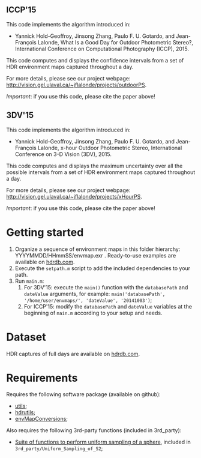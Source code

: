 
ICCP'15
------

This code implements the algorithm introduced in:

* Yannick Hold-Geoffroy, Jinsong Zhang, Paulo F. U. Gotardo, and Jean-François Lalonde, What Is a Good Day for Outdoor Photometric Stereo?, International Conference on Computational Photography (ICCP), 2015.

This code computes and displays the confidence intervals from a set of HDR environment maps captured throughout a day. 

For more details, please see our project webpage: http://vision.gel.ulaval.ca/~jflalonde/projects/outdoorPS.

*Important*: if you use this code, please cite the paper above!

3DV'15
-----

This code implements the algorithm introduced in:

* Yannick Hold-Geoffroy, Jinsong Zhang, Paulo F. U. Gotardo, and Jean-François Lalonde, x-hour Outdoor Photometric Stereo, International Conference on 3-D Vision (3DV), 2015.

This code computes and displays the maximum uncertainty over all the possible intervals from a set of HDR environment maps captured throughout a day.

For more details, please see our project webpage: http://vision.gel.ulaval.ca/~jflalonde/projects/xHourPS.

*Important*: if you use this code, please cite the paper above!

Getting started
===============

1. Organize a sequence of environment maps in this folder hierarchy: YYYYMMDD/HHmmSS/envmap.exr . Ready-to-use examples are available on [hdrdb.com](http://hdrdb.com).
2. Execute the `setpath.m` script to add the included dependencies to your path.
3. Run `main.m`:
    1. For 3DV'15: execute the `main()` function with the `databasePath` and `dateValue` arguments, for example: `main('databasePath', '/home/user/envmaps/', 'dateValue', '20141003')`;
    2. For ICCP'15: modify the `databasePath` and `dateValue` variables at the beginning of `main.m` according to your setup and needs.


Dataset
=======

HDR captures of full days are available on [hdrdb.com](http://hdrdb.com).


Requirements
============

Requires the following software package (available on github):

* [utils](http://www.github.com/jflalonde/utils);
* [hdrutils](http://www.github.com/lvsn/hdrutils);
* [envMapConversions](http://www.github.com/lvsn/envMapConversions);

Also requires the following 3rd-party functions (included in 3rd_party):

* [Suite of functions to perform uniform sampling of a sphere](http://www.mathworks.com/matlabcentral/fileexchange/37004-suite-of-functions-to-perform-uniform-sampling-of-a-sphere), included in `3rd_party/Uniform_Sampling_of_S2`;


